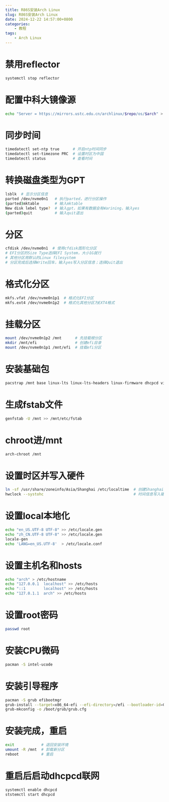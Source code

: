 ```yaml
---
title: R86S安装Arch Linux
slug: R86S安装Arch Linux
date: 2024-12-22 14:57:00+0800
categories:
    - 教程
tags:
    - Arch Linux
---
```


# 禁用reflector
```bash
systemctl stop reflector
```

# 配置中科大镜像源
```bash
echo "Server = https://mirrors.ustc.edu.cn/archlinux/$repo/os/$arch" > /etc/pacman.d/mirrorlist
```

# 同步时间
```bash
timedatectl set-ntp true      # 开启ntp时间同步
timedatectl set-timezone PRC  # 设置时区为中国
timedatectl status            # 查看时间
```

# 转换磁盘类型为GPT
```bash
lsblk  # 显示分区信息
parted /dev/nvme0n1   # 执行parted，进行分区操作
(parted)mktable       # 输入mktable
New disk lebel type?  # 输入gpt，如果有数据会有Warining，输入yes
(parted)quit          # 输入quit退出
```

# 分区
```bash
cfdisk /dev/nvme0n1  # 使用cfdisk图形化分区
# EFI分区的Size Type选择EFI System，大小1G就行
# 其他分区用默认的Linux filesystem
# 分区完成后选择Write回车，输入yes写入分区信息；选择Quit退出
```

# 格式化分区
```bash
mkfs.vfat /dev/nvme0n1p1  # 格式化EFI分区
mkfs.ext4 /dev/nvme0n1p2  # 格式化其他分区为EXT4格式
```

# 挂载分区
```bash
mount /dev/nvme0n1p2 /mnt      # 先挂载根分区
mkdir /mnt/efi                 # 创建efi目录
mount /dev/nvme0n1p1 /mnt/efi  # 挂载efi分区
```

# 安装基础包
```bash
pacstrap /mnt base linux-lts linux-lts-headers linux-firmware dhcpcd vim bash-completion # 这里使用lts内核，有无线网卡加上iwd
```

# 生成fstab文件
```bash
genfstab -U /mnt >> /mnt/etc/fstab
```

# chroot进/mnt
```bash
arch-chroot /mnt
```

# 设置时区并写入硬件
```bash
ln -sf /usr/share/zoneinfo/Asia/Shanghai /etc/localtime  # 创建Shanghai时区的软链接
hwclock --systohc                                        # 时间信息写入硬件
```

# 设置local本地化
```bash
echo "en_US.UTF-8 UTF-8" >> /etc/locale.gen
echo "zh_CN.UTF-8 UTF-8" >> /etc/locale.gen
locale-gen
echo 'LANG=en_US.UTF-8'  > /etc/locale.conf
```

# 设置主机名和hosts
```bash
echo "arch" > /etc/hostname
echo "127.0.0.1  localhost" >> /etc/hosts
echo "::1        localhost" >> /etc/hosts
echo "127.0.1.1  arch" >> /etc/hosts
```

# 设置root密码
```bash
passwd root
```

# 安装CPU微码
```bash
pacman -S intel-ucode
```

# 安装引导程序
```bash
pacman -S grub efibootmgr                                                   # grub是启动引导器，efibootmgr被 grub 脚本用来将启动项写入 NVRAM。
grub-install --target=x86_64-efi --efi-directory=/efi --bootloader-id=GRUB  # 配置grub信息
grub-mkconfig -o /boot/grub/grub.cfg                                        # 将grub配置写入
```

# 安装完成，重启
```bash
exit            # 退回安装环境
umount -R /mnt  # 卸载新分区
reboot          # 重启
```

# 重启后启动dhcpcd联网
```bash
systemctl enable dhcpcd
ststemctl start dhcpcd
```
